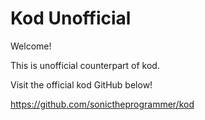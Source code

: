 # Kod Unofficial

Welcome!


This is unofficial counterpart of kod.

Visit the official kod GitHub below!

https://github.com/sonictheprogrammer/kod
